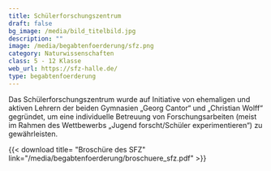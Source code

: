 ```yaml
---
title: Schülerforschungszentrum
draft: false
bg_image: /media/bild_titelbild.jpg
description: ""
image: /media/begabtenfoerderung/sfz.png
category: Naturwissenschaften
class: 5 - 12 Klasse
web_url: https://sfz-halle.de/
type: begabtenfoerderung
---
```

Das Schülerforschungszentrum wurde auf Initiative von ehemaligen und aktiven Lehrern der beiden Gymnasien „Georg Cantor“ und „Christian Wolff“ gegründet, um eine individuelle Betreuung von Forschungsarbeiten (meist im Rahmen des Wettbewerbs „Jugend forscht/Schüler experimentieren“) zu gewährleisten.

{{< download title= "Broschüre des SFZ" link="/media/begabtenfoerderung/broschuere_sfz.pdf" >}}
